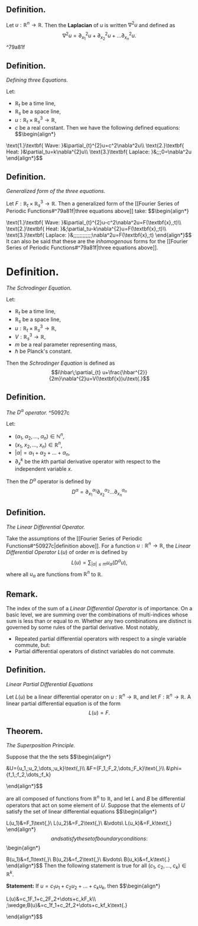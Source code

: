## Definition.

Let $u:\mathbb{R}^{n}\rightarrow \mathbb{R}$. Then the **Laplacian** of $u$ is written $\nabla^{2}u$ and defined as
$$\nabla^{2}u=\partial_{x_1}^{2}u+\partial_{x_2}^{2}u+\dots\partial_{x_n}^{2}u\text{.}$$ ^79a81f

## Definition. 
*Defining three Equations.*

Let:
- $\mathbb{R}_{t}$ be a time line,
- $\mathbb{R}_{s}$ be a space line,
- $u:\mathbb{R}_{t}\times\mathbb{R}_{s}^{3}\rightarrow \mathbb{R}$,
- $c$ be a real constant.
Then we have the following defined equations:
$$\begin{align*}

\text{1.}\textbf{ Wave: }&\partial_{t}^{2}u=c^2\nabla^2u\\\\
\text{2.}\textbf{ Heat: }&\partial_tu=k\nabla^{2}u\\\\
\text{3.}\textbf{ Laplace: }&\;\;\;0=\nabla^2u
\end{align*}$$

## Definition.
*Generalized form of the three equations.*

Let $F:\mathbb{R}_{t}\times\mathbb{R}_{s}^{3}\rightarrow \mathbb{R}$. Then a generalized form of the [[Fourier Series of Periodic Functions#^79a81f|three equations above]] take:
$$\begin{align*}

\text{1.}\textbf{ Wave: }&\partial_{t}^{2}u-c^2\nabla^2u=F(\textbf{x},\;t)\\\\
\text{2.}\textbf{ Heat: }&\;\partial_tu-k\nabla^{2}u=F(\textbf{x},\;t)\\\\
\text{3.}\textbf{ Laplace: }&\;\;\;\;\;\;\;\;\;\;\;\;\nabla^2u=F(\textbf{x},\;t)
\end{align*}$$
It can also be said that these are the *inhomogenous* forms for the [[Fourier Series of Periodic Functions#^79a81f|three equations above]]. 

# Definition.
*The Schrodinger Equation*.

Let:
- $\mathbb{R}_{t}$ be a time line,
- $\mathbb{R}_{s}$ be a space line,
- $u:\mathbb{R}_{t}\times\mathbb{R}_{s}^{3}\rightarrow \mathbb{R}$,
- $V:\mathbb{R}_{s}^{3}\rightarrow \mathbb{R}$,
- $m$ be a real parameter representing mass,
- $\hbar$ be Planck's constant.

Then the *Schrodinger Equation* is defined as 
$$i\hbar\;\partial_{t} u+\frac{\hbar^{2}}{2m}\nabla^{2}u=V(\textbf{x})u\text{.}$$

## Definition.
*The $D^{\alpha}$ operator.* ^50927c

Let:
- $(\alpha_1,\;\alpha_2,\dots,\;\alpha_n)\in\mathbb{N}^{n}$,
- $(x_1,\;x_2,\dots,\;x_n)\in\mathbb{R}^{n}$,
- $|\alpha|=\alpha_1+\alpha_2+\dots+\alpha_n$,
- $\partial_x^k$ be the $k$th partial derivative operator with respect to the independent variable $x$.

Then the $D^{\alpha}$ operator is defined by 
$$D^{\alpha}=\partial^{\alpha_1}_{x_1}\partial^{\alpha_2}_{x_2}\dots\partial^{\alpha_n}_{x_n}$$

## Definition.
*The Linear Differential Operator.*

Take the assumptions of the [[Fourier Series of Periodic Functions#^50927c|definition above]]. For a function $u:\mathbb{R}^{n}\rightarrow\mathbb{R}$, the *Linear Differential Operator* $L(u)$ of order $m$ is defined by
$$L(u)=\sum_{|\alpha|\leq m}u_\alpha(D^{\alpha}u)\text{,}$$
where all $u_{\alpha}$ are functions from $\mathbb{R}^{n}$ to $\mathbb{R}$.

## Remark.

The index of the sum of a *Linear Differential Operator* is of importance. On a basic level, we are summing over the combinations of multi-indices whose sum is less than or equal to $m$. Whether any two combinations are distinct is governed by some rules of the partial derivative. Most notably,
- Repeated partial differential operators with respect to a single variable commute, but:
- Partial differential operators of distinct variables do not commute.

## Definition.
*Linear Partial Differential Equations*

Let $L(u)$ be a linear differential operator on $u:\mathbb{R}^{n}\rightarrow\mathbb{R}$, and let $F:\mathbb{R}^{n}\rightarrow\mathbb{R}$. A linear partial differential equation is of the form
$$L(u)=F\text{.}$$

## Theorem.
*The Superposition Principle.*

Suppose that the the sets
$$\begin{align*}

&U=\{u_1,\;u_2,\dots,\;u_k\}\text{,}\\\\
&F=\{F_1,\;F_2,\dots,\;F_k\}\text{,}\\\\
&\phi=\{f_1,\;f_2,\dots,\;f_k\}

\end{align*}$$

are all composed of functions from $\mathbb{R}^{n}$ to $\mathbb{R}$, and let $L$ and $B$ be differential operators that act on some element of $U$. Suppose that the elements of $U$ satisfy the set of linear differential equations
$$\begin{align*}

L(u_1)&=F_1\text{,}\\
L(u_2)&=F_2\text{,}\\
&\vdots\\
L(u_k)&=F_k\text{,}
\end{align*}$$
and satisfy the set of boundary conditions:
$$\begin{align*}

B(u_1)&=f_1\text{,}\\
B(u_2)&=f_2\text{,}\\
&\vdots\\
B(u_k)&=f_k\text{.}
\end{align*}$$
Then the following statement is true for all $(c_1,\;c_2,\dots,\;c_k)\in\mathbb{R}^{k}$.

**Statement:** If $u=c_1u_1+c_2u_2+\dots+c_ku_k$, then 
$$\begin{align*}

L(u)&=c_1F_1+c_2F_2+\dots+c_kF_k\\\\
\;\wedge\;B(u)&=c_1f_1+c_2f_2+\dots+c_kf_k\text{.}

\end{align*}$$

## 